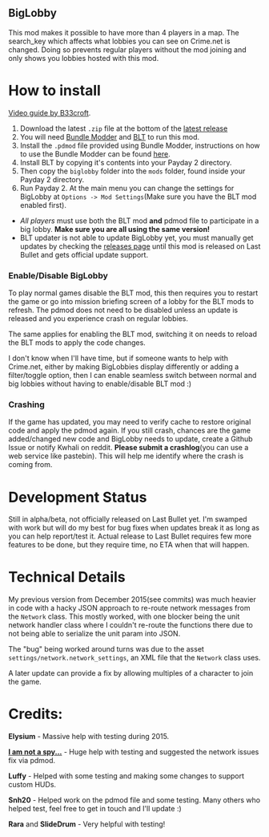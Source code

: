## BigLobby
This mod makes it possible to have more than 4 players in a map. The search_key which affects what lobbies you can see on Crime.net is changed. Doing so prevents regular players without the mod joining and only shows you lobbies hosted with this mod.


# How to install

[Video guide by B33croft](https://www.youtube.com/watch?v=rkxwfFdFXnI).

1. Download the latest `.zip` file at the bottom of the [latest release](https://github.com/polarathene/biglobby/releases/latest)
2. You will need [Bundle Modder](http://downloads.lastbullet.net/197) and [BLT](http://paydaymods.com/download/) to run this mod.
3. Install the `.pdmod` file provided using Bundle Modder, instructions on how to use the Bundle Modder can be found [here](http://steamcommunity.com/sharedfiles/filedetails/?id=231568439).
4. Install BLT by copying it's contents into your Payday 2 directory.
5. Then copy the `biglobby` folder into the `mods` folder, found inside your Payday 2 directory.
6. Run Payday 2. At the main menu you can change the settings for BigLobby at `Options -> Mod Settings`(Make sure you have the BLT mod enabled first).

- *All players* must use both the BLT mod **and** pdmod file to participate in a big lobby. **Make sure you are all using the same version!**
- BLT updater is not able to update BigLobby yet, you must manually get updates by checking the [releases page](https://github.com/polarathene/biglobby/releases) until this mod is released on Last Bullet and gets official update support.

### Enable/Disable BigLobby
To play normal games disable the BLT mod, this then requires you to restart the game or go into mission briefing screen of a lobby for the BLT mods to refresh. The pdmod does not need to be disabled unless an update is released and you experience crash on regular lobbies.

The same applies for enabling the BLT mod, switching it on needs to reload the BLT mods to apply the code changes.

I don't know when I'll have time, but if someone wants to help with Crime.net, either by making BigLobbies display differently or adding a filter/toggle option, then I can enable seamless switch between normal and big lobbies without having to enable/disable BLT mod :)

### Crashing
If the game has updated, you may need to verify cache to restore original code and apply the pdmod again. If you still crash, chances are the game added/changed new code and BigLobby needs to update, create a Github Issue or notify Kwhali on reddit. **Please submit a crashlog**(you can use a web service like pastebin). This will help me identify where the crash is coming from.


# Development Status
Still in alpha/beta, not officially released on Last Bullet yet. I'm swamped with work but will do my best for bug fixes when updates break it as long as you can help report/test it. Actual release to Last Bullet requires few more features to be done, but they require time, no ETA when that will happen.


# Technical Details
My previous version from December 2015(see commits) was much heavier in code with a hacky JSON approach to re-route network messages from the `Network` class. This mostly worked, with one blocker being the unit network handler class where I couldn't re-route the functions there due to not being able to serialize the unit param into JSON.

The "bug" being worked around turns was due to the asset `settings/network.network_settings`, an XML file that the `Network` class uses.

A later update can provide a fix by allowing multiples of a character to join the game.


# Credits:
**Elysium** - Massive help with testing during 2015.

**[I am not a spy...](https://github.com/antonpup)** - Huge help with testing and suggested the network issues fix via pdmod.

**Luffy** - Helped with some testing and making some changes to support custom HUDs.

**Snh20** - Helped work on the pdmod file and some testing.
Many others who helped test, feel free to get in touch and I'll update :)

**Rara** and **SlideDrum** - Very helpful with testing!
